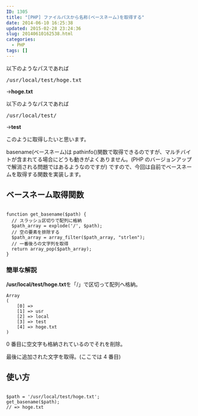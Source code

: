 ```yaml
---
ID: 1305
title: "[PHP] ファイルパスから名称(ベースネーム)を取得する"
date: 2014-06-10 16:25:38
updated: 2015-02-28 23:24:36
slug: 20140610162538.html
categories:
  - PHP
tags: []
---
```


以下のようなパスであれば

<pre>/usr/local/test/hoge.txt</pre>

→<b>hoge.txt</b>

以下のようなパスであれば

<pre>/usr/local/test/</pre>

→<b>test</b>

このように取得したいと思います。

basename(ベースネーム)は pathinfo()関数で取得できるのですが、マルチバイトが含まれてる場合にどうも動きがよくありません。<span class="text-muted">(PHP のバージョンアップで解消される問題ではあるようなのですが)</span>
ですので、今回は自前でベースネームを取得する関数を実装します。

<!--more-->
<h2>ベースネーム取得関数</h2>
<pre class="language-php"><code>
function get_basename($path) {
  // スラッシュ区切りで配列に格納
  $path_array = explode('/', $path);
  // 空の要素を排除する
  $path_array = array_filter($path_array, "strlen");
  // 一番後ろの文字列を取得
  return array_pop($path_array);
}
</code></pre>

<h3>簡単な解説</h3>
<b>/usr/local/test/hoge.txt</b>を「/」で区切って配列へ格納。
<pre class="language-php"><code>Array
(
    [0] => 
    [1] => usr
    [2] => local
    [3] => test
    [4] => hoge.txt
)</code></pre>

0 番目に空文字も格納されているのでそれを削除。

最後に追加された文字を取得。(ここでは 4 番目)

<h2>使い方</h2>
<pre class="language-php"><code>
$path = '/usr/local/test/hoge.txt';
get_basename($path);
// => hoge.txt
</code></pre>
